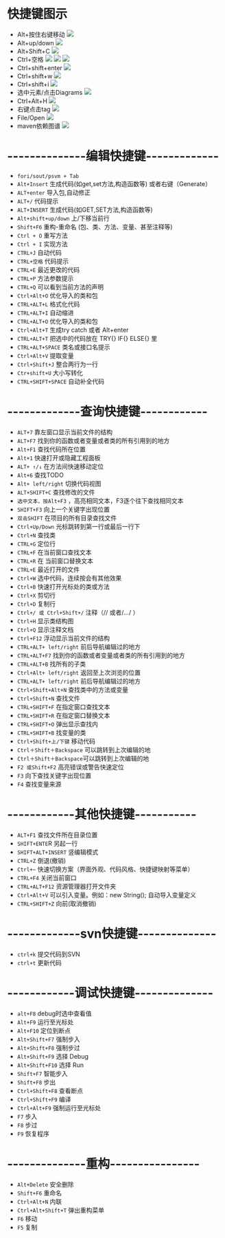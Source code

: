 # 快捷键图示
- Alt+按住右键移动
![](assets/markdown-img-paste-20190709110424584.png)
- Alt+up/down
![](assets/markdown-img-paste-20190709105711750.png)
- Alt+Shift+C
![](assets/markdown-img-paste-20190709105101141.png)
- Ctrl+空格
![](assets/markdown-img-paste-20190709105212493.png)
![](assets/markdown-img-paste-20190709105536837.png)
![](assets/markdown-img-paste-20190709105803989.png)
- Ctrl+shift+enter
![](assets/markdown-img-paste-20190709105353556.png)
- Ctrl+shift+w
![](assets/markdown-img-paste-20190710085158598.png)
- Ctrl+shift+i
![](assets/markdown-img-paste-20190709110118417.png)
- 选中元素/点击Diagrams
![](assets/markdown-img-paste-20190709164749723.png)
- Ctrl+Alt+H
![](assets/markdown-img-paste-20190709165354101.png)
- 右键点击tag
![](assets/markdown-img-paste-20190709110006664.png)
- File/Open
![](assets/markdown-img-paste-20190709110229479.png)
- maven依赖图谱
![](assets/markdown-img-paste-20190709165850282.png)
# --------------编辑快捷键-------------
- `fori/sout/psvm + Tab`
- `Alt+Insert`  生成代码(如get,set方法,构造函数等)   或者右键（Generate）
- `ALT+enter`    导入包,自动修正  
- `ALT+/`      代码提示
- `ALT+INSERT`  生成代码(如GET,SET方法,构造函数等)
- `Alt+shift+up/down` 上/下移当前行
- `Shift+F6`  重构-重命名 (包、类、方法、变量、甚至注释等)
- `Ctrl + O`   重写方法  
- `Ctrl + I` 实现方法
- `CTRL+J`      自动代码
- `CTRL+空格`   代码提示
- `CTRL+E`      最近更改的代码
- `CTRL+P`   方法参数提示  
- `CTRL+Q` 可以看到当前方法的声明
- `Ctrl+Alt+O`   优化导入的类和包
- `CTRL+ALT+L`  格式化代码  
- `CTRL+ALT+I`  自动缩进  
- `CTRL+ALT+O`  优化导入的类和包
- `Ctrl+Alt+T`  生成try catch  或者 Alt+enter
- `CTRL+ALT+T`  把选中的代码放在 TRY{} IF{} ELSE{} 里
- `CTRL+ALT+SPACE`  类名或接口名提示  
- `Ctrl+Alt+V` 提取变量
- `Ctrl+Shift+J` 整合两行为一行
- `Ctr+shift+U` 大小写转化  
- `CTRL+SHIFT+SPACE` 自动补全代码  
# -------------查询快捷键------------
- `ALT+7`  靠左窗口显示当前文件的结构
- `ALT+F7` 找到你的函数或者变量或者类的所有引用到的地方
- `Alt+F1` 查找代码所在位置
- `Alt+1` 快速打开或隐藏工程面板
- `ALT+ ↑/↓`  在方法间快速移动定位
- `Alt+6`    查找TODO
- `Alt+ left/right` 切换代码视图
- `ALT+SHIFT+C`  查找修改的文件
- `选中文本，按Alt+F3` ，高亮相同文本，F3逐个往下查找相同文本
- `SHIFT+F3`  向上一个关键字出现位置
- `双击SHIFT` 在项目的所有目录查找文件
- `Ctrl+Up/Down` 光标跳转到第一行或最后一行下
- `Ctrl+N`   查找类
- `CTRL+G`   定位行  
- `CTRL+F`   在当前窗口查找文本
- `CTRL+R`   在 当前窗口替换文本
- `CTRL+E`   最近打开的文件
- `Ctrl+W` 选中代码，连续按会有其他效果
- `Ctrl+B` 快速打开光标处的类或方法  
- `Ctrl+X` 剪切行
- `Ctrl+D` 复制行
- `Ctrl+/ 或 Ctrl+Shift+/`  注释（// 或者/*...*/ ）
- `Ctrl+H` 显示类结构图
- `Ctrl+Q` 显示注释文档
- `Ctrl+F12` 浮动显示当前文件的结构
- `CTRL+ALT+ left/right` 前后导航编辑过的地方
- `CTRL+ALT+F7`  找到你的函数或者变量或者类的所有引用到的地方
- `CTRL+ALT+B`  找所有的子类
- `Ctrl+Alt+ left/right` 返回至上次浏览的位置
- `CTRL+ALT+ left/right` 前后导航编辑过的地方
- `Ctrl+Shift+Alt+N` 查找类中的方法或变量
- `Ctrl+Shift+N` 查找文件
- `CTRL+SHIFT+F`  在指定窗口查找文本  
- `CTRL+SHIFT+R`  在指定窗口替换文本  
- `CTRL+SHIFT+O`  弹出显示查找内
- `CTRL+SHIFT+B`  找变量的类  
- `Ctrl+Shift+上/下键` 移动代码
- `Ctrl＋Shift＋Backspace` 可以跳转到上次编辑的地
- `Ctrl＋Shift＋Backspace`可以跳转到上次编辑的地
- `F2 或Shift+F2` 高亮错误或警告快速定位
- `F3`   向下查找关键字出现位置   
- `F4`   查找变量来源
# ------------其他快捷键-----------
- `ALT+F1`   查找文件所在目录位置
- `SHIFT+ENTE`R 另起一行
- `SHIFT+ALT+INSERT` 竖编辑模式
- `CTRL+Z`   倒退(撤销)
- `Ctrl+~` 快速切换方案（界面外观、代码风格、快捷键映射等菜单）
- `CTRL+F4`  关闭当前窗口
- `CTRL+ALT+F12`  资源管理器打开文件夹
- `Ctrl+Alt+V` 可以引入变量。例如：new String(); 自动导入变量定义
- `CTRL+SHIFT+Z`  向前(取消撤销)
# -------------svn快捷键--------------
- `ctrl+k` 提交代码到SVN
- `ctrl+t` 更新代码
# ------------调试快捷键--------------
- `alt+F8`          debug时选中查看值
- `Alt+F9` 运行至光标处
- `Alt+F10` 定位到断点
- `Alt+Shift+F7` 强制步入
- `Alt+Shift+F8` 强制步过
- `Alt+Shift+F9` 选择 Debug
- `Alt+Shift+F10` 选择 Run
- `Shift+F7` 智能步入
- `Shift+F8` 步出
- `Ctrl+Shift+F8` 查看断点
- `Ctrl+Shift+F9` 编译
- `Ctrl+Alt+F9` 强制运行至光标处
- `F7` 步入
- `F8` 步过
- `F9` 恢复程序
# --------------重构----------------
- `Alt+Delete` 安全删除
- `Shift+F6` 重命名
- `Ctrl+Alt+N` 内联
- `Ctrl+Alt+Shift+T` 弹出重构菜单
- `F6` 移动
- `F5` 复制
